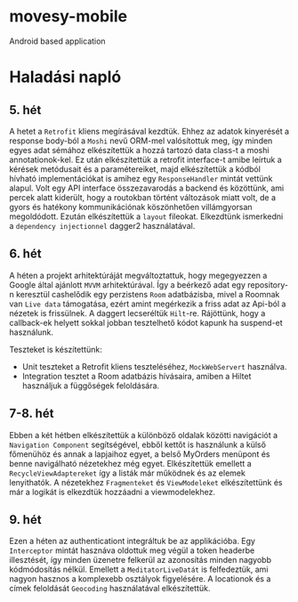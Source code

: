 # movesy-mobile

Android based application


# Haladási napló

## 5. hét

A hetet a ```Retrofit``` kliens megírásával kezdtük. Ehhez az adatok kinyerését a response body-ból a ```Moshi``` nevű ORM-mel valósítottuk meg, így minden egyes adat sémához elkészítettük a hozzá tartozó data class-t a moshi annotationok-kel.
Ez után elkészítettük a retrofit interface-t amibe leírtuk a kérések metódusait és a paramétereiket, majd elkészítettük a kódból hívható implementációkat is amihez egy ```ResponseHandler``` mintát vettünk alapul.
Volt egy API interface összezavarodás a backend és közöttünk, ami percek alatt kiderült, hogy a routokban történt változások miatt volt, de a gyors és hatékony kommunikációnak köszönhetően villámgyorsan megoldódott.
Ezután elkészítettük a ```layout``` fileokat.
Elkezdtünk ismerkedni a ```dependency injectionnel``` dagger2 használatával.

## 6. hét

A héten a projekt arhitektúráját megváltoztattuk, hogy megegyezzen a Google által ajánlott ```MVVM``` arhitektúrával.
Így a beérkező adat egy repository-n keresztül cashelődik egy perzistens ```Room``` adatbázisba, mivel a Roomnak van `Live data` támogatása, ezért amint megérkezik a friss adat az Api-ból a nézetek is frissülnek.
A daggert lecseréltük `Hilt`-re.
Rájöttünk, hogy a callback-ek helyett sokkal jobban tesztelhető kódot kapunk ha suspend-et használunk.

Teszteket is készítettünk:
- Unit teszteket a Retrofit kliens teszteléséhez, `MockWebServert` használva.
- Integration tesztet a Room adatbázis hívásaira, amiben a Hiltet használjuk a függőségek feloldására.

## 7-8. hét

Ebben a két hétben elkészítettük a különböző oldalak közötti navigációt a `Navigation Component` segítségével, ebből kettőt is használunk a külső főmenühöz és annak a lapjaihoz egyet,  a belső MyOrders menüpont és benne navigálható nézetekhez még egyet.
Elkészítettük emellett a `RecycleViewAdaptereket` így a listák már működnek és az elemek lenyithatók.
A nézetekhez `Fragmenteket` és `ViewModeleket` elkészítettünk és már a logikát is elkezdtük hozzáadni a viewmodelekhez.

## 9. hét

Ezen a héten az authenticationt integráltuk be az applikációba. 
Egy `Interceptor` mintát hasznáva oldottuk meg végül a token headerbe illesztését, így minden üzenetre felkerül az azonosítás minden nagyobb kódmódosítás nélkül.
Emellett a `MeditatorLiveDatát` is felfedeztük, ami nagyon hasznos a komplexebb osztályok figyelésére.
A locationok és a címek feloldását `Geocoding` használatával elkészítettük. 

